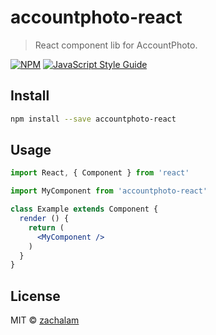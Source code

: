 # accountphoto-react

> React component lib for AccountPhoto.

[![NPM](https://img.shields.io/npm/v/accountphoto-react.svg)](https://www.npmjs.com/package/accountphoto-react) [![JavaScript Style Guide](https://img.shields.io/badge/code_style-standard-brightgreen.svg)](https://standardjs.com)

## Install

```bash
npm install --save accountphoto-react
```

## Usage

```jsx
import React, { Component } from 'react'

import MyComponent from 'accountphoto-react'

class Example extends Component {
  render () {
    return (
      <MyComponent />
    )
  }
}
```

## License

MIT © [zachalam](https://github.com/zachalam)
